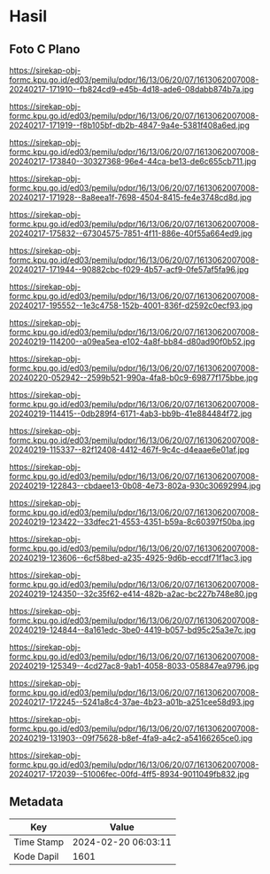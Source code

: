 # Hasil

## Foto C Plano

https://sirekap-obj-formc.kpu.go.id/ed03/pemilu/pdpr/16/13/06/20/07/1613062007008-20240217-171910--fb824cd9-e45b-4d18-ade6-08dabb874b7a.jpg

https://sirekap-obj-formc.kpu.go.id/ed03/pemilu/pdpr/16/13/06/20/07/1613062007008-20240217-171919--f8b105bf-db2b-4847-9a4e-5381f408a6ed.jpg

https://sirekap-obj-formc.kpu.go.id/ed03/pemilu/pdpr/16/13/06/20/07/1613062007008-20240217-173840--30327368-96e4-44ca-be13-de6c655cb711.jpg

https://sirekap-obj-formc.kpu.go.id/ed03/pemilu/pdpr/16/13/06/20/07/1613062007008-20240217-171928--8a8eea1f-7698-4504-8415-fe4e3748cd8d.jpg

https://sirekap-obj-formc.kpu.go.id/ed03/pemilu/pdpr/16/13/06/20/07/1613062007008-20240217-175832--67304575-7851-4f11-886e-40f55a664ed9.jpg

https://sirekap-obj-formc.kpu.go.id/ed03/pemilu/pdpr/16/13/06/20/07/1613062007008-20240217-171944--90882cbc-f029-4b57-acf9-0fe57af5fa96.jpg

https://sirekap-obj-formc.kpu.go.id/ed03/pemilu/pdpr/16/13/06/20/07/1613062007008-20240217-195552--1e3c4758-152b-4001-836f-d2592c0ecf93.jpg

https://sirekap-obj-formc.kpu.go.id/ed03/pemilu/pdpr/16/13/06/20/07/1613062007008-20240219-114200--a09ea5ea-e102-4a8f-bb84-d80ad90f0b52.jpg

https://sirekap-obj-formc.kpu.go.id/ed03/pemilu/pdpr/16/13/06/20/07/1613062007008-20240220-052942--2599b521-990a-4fa8-b0c9-69877f175bbe.jpg

https://sirekap-obj-formc.kpu.go.id/ed03/pemilu/pdpr/16/13/06/20/07/1613062007008-20240219-114415--0db289f4-6171-4ab3-bb9b-41e884484f72.jpg

https://sirekap-obj-formc.kpu.go.id/ed03/pemilu/pdpr/16/13/06/20/07/1613062007008-20240219-115337--82f12408-4412-467f-9c4c-d4eaae6e01af.jpg

https://sirekap-obj-formc.kpu.go.id/ed03/pemilu/pdpr/16/13/06/20/07/1613062007008-20240219-122843--cbdaee13-0b08-4e73-802a-930c30692994.jpg

https://sirekap-obj-formc.kpu.go.id/ed03/pemilu/pdpr/16/13/06/20/07/1613062007008-20240219-123422--33dfec21-4553-4351-b59a-8c60397f50ba.jpg

https://sirekap-obj-formc.kpu.go.id/ed03/pemilu/pdpr/16/13/06/20/07/1613062007008-20240219-123606--6cf58bed-a235-4925-9d6b-eccdf71f1ac3.jpg

https://sirekap-obj-formc.kpu.go.id/ed03/pemilu/pdpr/16/13/06/20/07/1613062007008-20240219-124350--32c35f62-e414-482b-a2ac-bc227b748e80.jpg

https://sirekap-obj-formc.kpu.go.id/ed03/pemilu/pdpr/16/13/06/20/07/1613062007008-20240219-124844--8a161edc-3be0-4419-b057-bd95c25a3e7c.jpg

https://sirekap-obj-formc.kpu.go.id/ed03/pemilu/pdpr/16/13/06/20/07/1613062007008-20240219-125349--4cd27ac8-9ab1-4058-8033-058847ea9796.jpg

https://sirekap-obj-formc.kpu.go.id/ed03/pemilu/pdpr/16/13/06/20/07/1613062007008-20240217-172245--5241a8c4-37ae-4b23-a01b-a251cee58d93.jpg

https://sirekap-obj-formc.kpu.go.id/ed03/pemilu/pdpr/16/13/06/20/07/1613062007008-20240219-131903--09f75628-b8ef-4fa9-a4c2-a54166265ce0.jpg

https://sirekap-obj-formc.kpu.go.id/ed03/pemilu/pdpr/16/13/06/20/07/1613062007008-20240217-172039--51006fec-00fd-4ff5-8934-9011049fb832.jpg


## Metadata

| Key        | Value               |
| ---------- | ------------------- |
| Time Stamp | 2024-02-20 06:03:11 |
| Kode Dapil | 1601                |



